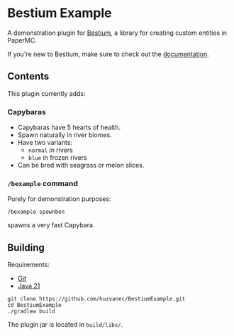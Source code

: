# Bestium Example

A demonstration plugin for [Bestium](https://github.com/huzvanec/Bestium), a library for creating custom entities in
PaperMC.

If you're new to Bestium, make sure to check out the
[documentation](https://docs.bestium.jeme.cz).

## Contents

This plugin currently adds:

### Capybaras

- Capybaras have 5 hearts of health.
- Spawn naturally in river biomes.
- Have two variants:
    - `normal` in rivers
    - `blue` in frozen rivers
- Can be bred with seagrass or melon slices.

### `/bexample` command

Purely for demonstration purposes:

```
/bexample spawnben
```

spawns a very fast Capybara.

## Building

Requirements:

- [Git](https://git-scm.com/downloads)
- [Java 21](https://www.oracle.com/java/technologies/downloads/#java21)

```shell
git clone https://github.com/huzvanec/BestiumExample.git
cd BestiumExample
./gradlew build
```

The plugin jar is located in `build/libs/`.